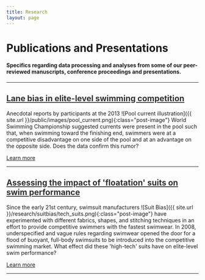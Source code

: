 ```yaml
---
title: Research
layout: page
---
```


# Publications and Presentations

#### Specifics regarding data processing and analyses from some of our peer-reviewed manuscripts, conference proceedings and presentations.

<hr/>
<h2><a style="color: #313131;" href="{{ site.url }}/research/lanebias/" title="Learn more">Lane bias in elite-level swimming competition</a></h2>

Anecdotal reports by participants at the 2013 ![Pool current illustration]({{ site.url }}/public/images/pool_current.png){:class="post-image"} World Swimming Championship suggested currents were present in the pool such that, when swimming toward the finishing end, swimmers were at a competitive disadvantage on one side of the pool and at an advantage on the opposite side. Does the data confirm this rumor?

<a class="graybutton" href="/research/lanebias/">Learn more</a>

<hr>
<h2><a style="color: #313131;" href="{{ site.url }}/research/suitbias/" title="Learn more">Assessing the impact of 'floatation' suits on swim performance</a></h2>

Since the early 21st century, swimsuit manufacturers ![Suit Bias]({{ site.url }}/research/suitbias/tech_suits.png){:class="post-image"} have experimented with different fabrics, shapes, and stitching techniques in an effort to provide competitive swimmers with the fastest swimwear. In 2008, underspecified and vague rules regarding swimwear opened the door for a flood of buoyant, full-body swimsuits to be introduced into the competitive swimming market. What effect did these 'high-tech' suits have on elite-level swim performance?

<a class="graybutton" href="/research/suitbias">Learn more</a>

<hr>

